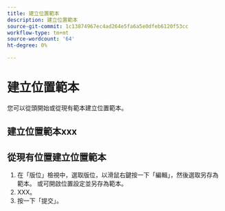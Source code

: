 ```yaml
---
title: 建立位置範本
description: 建立位置範本
source-git-commit: 1c13874967ec4ad264e5fa6a5e0dfeb6120f53cc
workflow-type: tm+mt
source-wordcount: '64'
ht-degree: 0%

---
```



# 建立位置範本

您可以從頭開始或從現有範本建立位置範本。

## 建立位置範本xxx

## 從現有位置建立位置範本

1. 在「版位」檢視中，選取版位，以滑鼠右鍵按一下「編輯」，然後選取另存為範本。  或可開啟位置設定並另存為範本。
1. XXX。
1. 按一下「提交」。

